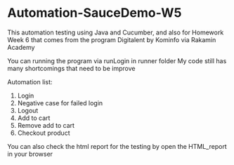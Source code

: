 # Automation-SauceDemo-W5
This automation testing using Java and Cucumber, and also for Homework Week 6 that comes from the program Digitalent by Kominfo via Rakamin Academy

You can running the program via runLogin in runner folder
My code still has many shortcomings that need to be improve

Automation list:
1. Login
2. Negative case for failed login
3. Logout
4. Add to cart
5. Remove add to cart
6. Checkout product

You can also check the html report for the testing by open the HTML_report in your browser
